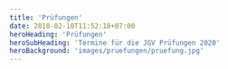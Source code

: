 ```yaml
---
title: 'Prüfungen'
date: 2018-02-10T11:52:18+07:00
heroHeading: 'Prüfungen'
heroSubHeading: 'Termine für die JGV Prüfungen 2020'
heroBackground: 'images/pruefungen/pruefung.jpg'
---
```


